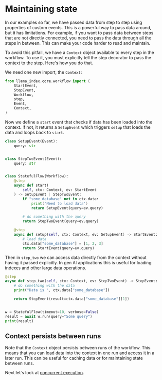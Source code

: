 # Maintaining state

In our examples so far, we have passed data from step to step using properties of custom events. This is a powerful way to pass data around, but it has limitations. For example, if you want to pass data between steps that are not directly connected, you need to pass the data through all the steps in between. This can make your code harder to read and maintain.

To avoid this pitfall, we have a `Context` object available to every step in the workflow. To use it, you must explicitly tell the step decorator to pass the context to the step. Here's how you do that.

We need one new import, the `Context`:

```python
from llama_index.core.workflow import (
    StartEvent,
    StopEvent,
    Workflow,
    step,
    Event,
    Context,
)
```

Now we define a `start` event that checks if data has been loaded into the context. If not, it returns a `SetupEvent` which triggers `setup` that loads the data and loops back to `start`.

```python
class SetupEvent(Event):
    query: str


class StepTwoEvent(Event):
    query: str


class StatefulFlow(Workflow):
    @step
    async def start(
        self, ctx: Context, ev: StartEvent
    ) -> SetupEvent | StepTwoEvent:
        if "some_database" not in ctx.data:
            print("Need to load data")
            return SetupEvent(query=ev.query)

        # do something with the query
        return StepTwoEvent(query=ev.query)

    @step
    async def setup(self, ctx: Context, ev: SetupEvent) -> StartEvent:
        # load data
        ctx.data["some_database"] = [1, 2, 3]
        return StartEvent(query=ev.query)
```

Then in `step_two` we can access data directly from the context without having it passed explicitly. In gen AI applications this is useful for loading indexes and other large data operations.

```python
@step
async def step_two(self, ctx: Context, ev: StepTwoEvent) -> StopEvent:
    # do something with the data
    print("Data is ", ctx.data["some_database"])

    return StopEvent(result=ctx.data["some_database"][1])


w = StatefulFlow(timeout=10, verbose=False)
result = await w.run(query="Some query")
print(result)
```

## Context persists between runs

Note that the `Context` object persists between runs of the workflow. This means that you can load data into the context in one run and access it in a later run. This can be useful for caching data or for maintaining state between runs.

Next let's look at [concurrent execution](concurrent_execution.md).
